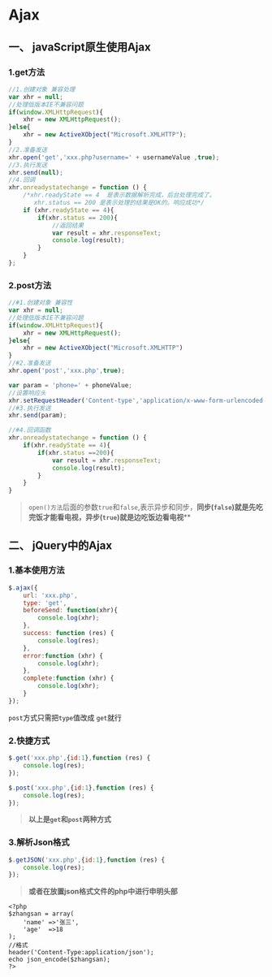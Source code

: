 # Ajax

## 一、 javaScript原生使用Ajax

### 1.get方法

```javascript
//1.创建对象 兼容处理
var xhr = null;
//处理低版本IE不兼容问题
if(window.XMLHttpRequest){
    xhr = new XMLHttpRequest();
}else{
    xhr = new ActiveXObject("Microsoft.XMLHTTP");
}
//2.准备发送
xhr.open('get','xxx.php?username=' + usernameValue ,true);
//3.执行发送
xhr.send(null);
//4.回调
xhr.onreadystatechange = function () {
    /*xhr.readyState == 4  是表示数据解析完成，后台处理完成了。
       xhr.status == 200 是表示处理的结果是OK的。响应成功*/
    if (xhr.readyState == 4){
        if(xhr.status == 200){
            //返回结果
            var result = xhr.responseText;
            console.log(result); 
        }
    }
};
```

### 2.post方法

```javascript
//#1.创建对象 兼容性
var xhr = null;
//处理低版本IE不兼容问题
if(window.XMLHttpRequest){
    xhr = new XMLHttpRequest();
}else{
    xhr = new ActiveXObject("Microsoft.XMLHTTP")
}
//#2.准备发送
xhr.open('post','xxx.php',true);

var param = 'phone=' + phoneValue;
//设置响应头
xhr.setRequestHeader('Content-type','application/x-www-form-urlencoded');
//#3.执行发送
xhr.send(param);

//#4.回调函数
xhr.onreadystatechange = function () {
    if(xhr.readyState == 4){
        if(xhr.status ==200){
            var result = xhr.responseText;
            console.log(result);
        }
    }
}
```



> `open()方法`后面的参数`true`和`false`,表示异步和同步，**同步(`false`)就是先吃完饭才能看电视，异步(`true`)就是边吃饭边看电视****

## 二、 jQuery中的Ajax

### 1.基本使用方法

```javascript
$.ajax({
    url: 'xxx.php',
    type: 'get',
    beforeSend: function(xhr){
        console.log(xhr);
    },
    success: function (res) {
        console.log(res);
    },
    error:function (xhr) {
        console.log(xhr);
    },
    complete:function (xhr) {
        console.log(xhr);
    }
});
```

`post`方式只需把`type`值改成	`get`就行

### 2.快捷方式

```javascript
$.get('xxx.php',{id:1},function (res) {
	console.log(res);
});

$.post('xxx.php',{id:1},function (res) {
	console.log(res);
});
```

> **以上是`get`和`post`两种方式**

### 3.解析Json格式

```javascript
$.getJSON('xxx.php',{id:1},function (res) {
	console.log(res);
});
```

> **或者在放置json格式文件的php中进行申明头部**

```p&#39;h&#39;p
<?php
$zhangsan = array(
    'name' =>'张三',
    'age'  =>18
);
//格式
header('Content-Type:application/json');
echo json_encode($zhangsan);
?>
```


